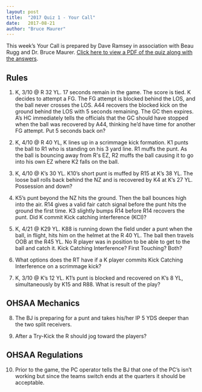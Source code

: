 ```yaml
---
layout: post
title:  "2017 Quiz 1 - Your Call"
date:   2017-08-21
author: "Bruce Maurer"
---
```


This week’s Your Call is prepared by Dave Ramsey in association with Beau Rugg
and Dr. Bruce Maurer. [Click here to view a PDF of the quiz along with the
answers](https://storage.googleapis.com/ohsaa-websites/quizzes/2017/Quiz-1.pdf).

## Rules
1. K, 3/10 @ R 32 YL. 17 seconds remain in the game. The score is tied. K
   decides to attempt a FG. The FG attempt is blocked behind the LOS, and the
ball never crosses the LOS. A44 recovers the blocked kick on the ground behind
the LOS with 5 seconds remaining. The GC then expires. A’s HC immediately tells
the officials that the GC should have stopped when the ball was recovered by
A44, thinking he’d have time for another FG attempt. Put 5 seconds back on?

2. K, 4/10 @ R 40 YL, K lines up in a scrimmage kick formation. K1 punts the
   ball to R1 who is standing on his 3 yard line. R1 muffs the punt. As the ball
is bouncing away from R's EZ, R2 muffs the ball causing it to go into his own EZ
where K2 falls on the ball.

3. K, 4/10 @ K’s 30 YL. K10’s short punt is muffed by R15 at K’s 38 YL. The
   loose ball rolls back behind the NZ and is recovered by K4 at K’s 27 YL.
Possession and down?

4. K5’s punt beyond the NZ hits the ground. Then the ball bounces high into the
   air. R14 gives a valid fair catch signal before the punt hits the ground the
first time. K3 slightly bumps R14 before R14 recovers the punt. Did K commit
Kick catching interference (KCI)?

5. K, 4/21 @ K29 YL. K88 is running down the field under a punt when the ball,
   in flight, hits him on the helmet at the R 40 YL. The ball then travels OOB
at the R45 YL. No R player was in position to be able to get to the ball and
catch it. Kick Catching Interference? First Touching? Both?

6. What options does the RT have if a K player commits Kick Catching
   Interference on a scrimmage kick?

7. K, 3/10 @ K’s 12 YL. K1’s punt is blocked and recovered on K’s 8 YL,
   simultaneously by K15 and R88. What is result of the play?

## OHSAA Mechanics
8. The BJ is preparing for a punt and takes his/her IP 5 YDS deeper than the two
   split receivers.

9. After a Try-Kick the R should jog toward the players?

## OHSAA Regulations
10. Prior to the game, the PC operator tells the BJ that one of the PC’s isn’t
    working but since the teams switch ends at the quarters it should be
acceptable.
